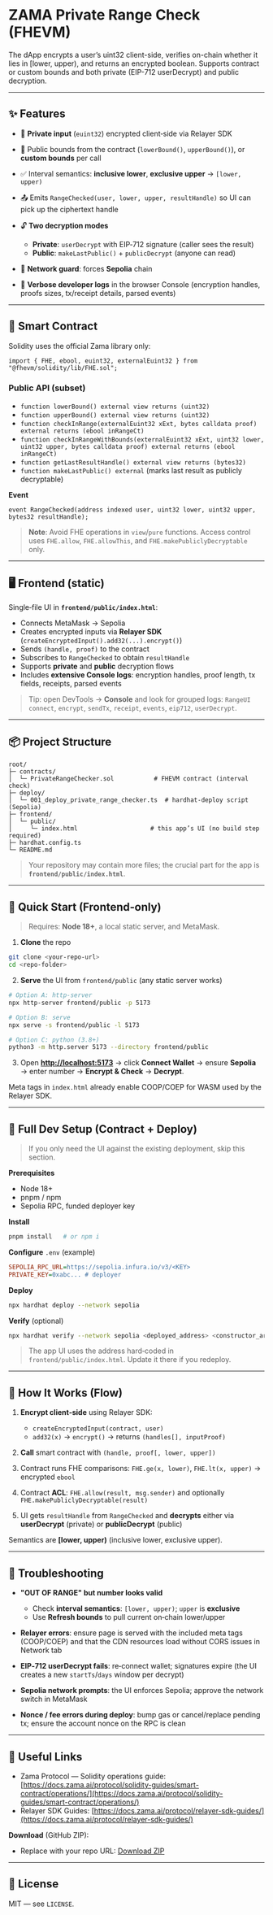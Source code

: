 # ZAMA Private Range Check (FHEVM)

The dApp encrypts a user’s uint32 client-side, verifies on-chain whether it lies in [lower, upper), and returns an encrypted boolean. Supports contract or custom bounds and both private (EIP-712 userDecrypt) and public decryption.

---

## ✨ Features

* 🔐 **Private input** (`euint32`) encrypted client‑side via Relayer SDK
* 📏 Public bounds from the contract (`lowerBound()`, `upperBound()`), or **custom bounds** per call
* ✅ Interval semantics: **inclusive lower**, **exclusive upper** → `[lower, upper)`
* 📤 Emits `RangeChecked(user, lower, upper, resultHandle)` so UI can pick up the ciphertext handle
* 🔓 **Two decryption modes**

  * **Private**: `userDecrypt` with EIP‑712 signature (caller sees the result)
  * **Public**: `makeLastPublic()` + `publicDecrypt` (anyone can read)
* 🧭 **Network guard**: forces **Sepolia** chain
* 🧪 **Verbose developer logs** in the browser Console (encryption handles, proofs sizes, tx/receipt details, parsed events)

---

## 🧱 Smart Contract

Solidity uses the official Zama library only:

```solidity
import { FHE, ebool, euint32, externalEuint32 } from "@fhevm/solidity/lib/FHE.sol";
```

### Public API (subset)

* `function lowerBound() external view returns (uint32)`
* `function upperBound() external view returns (uint32)`
* `function checkInRange(externalEuint32 xExt, bytes calldata proof) external returns (ebool inRangeCt)`
* `function checkInRangeWithBounds(externalEuint32 xExt, uint32 lower, uint32 upper, bytes calldata proof) external returns (ebool inRangeCt)`
* `function getLastResultHandle() external view returns (bytes32)`
* `function makeLastPublic() external` (marks last result as publicly decryptable)

**Event**

```solidity
event RangeChecked(address indexed user, uint32 lower, uint32 upper, bytes32 resultHandle);
```

> **Note**: Avoid FHE operations in `view`/`pure` functions. Access control uses `FHE.allow`, `FHE.allowThis`, and `FHE.makePubliclyDecryptable` only.

---

## 🖥️ Frontend (static)

Single‑file UI in **`frontend/public/index.html`**:

* Connects MetaMask → Sepolia
* Creates encrypted inputs via **Relayer SDK** (`createEncryptedInput().add32(...).encrypt()`)
* Sends `(handle, proof)` to the contract
* Subscribes to `RangeChecked` to obtain `resultHandle`
* Supports **private** and **public** decryption flows
* Includes **extensive Console logs**: encryption handles, proof length, tx fields, receipts, parsed events

> Tip: open DevTools → **Console** and look for grouped logs: `RangeUI connect`, `encrypt`, `sendTx`, `receipt`, `events`, `eip712`, `userDecrypt`.

---

## 📦 Project Structure

```
root/
├─ contracts/
│  └─ PrivateRangeChecker.sol           # FHEVM contract (interval check)
├─ deploy/
│  └─ 001_deploy_private_range_checker.ts  # hardhat-deploy script (Sepolia)
├─ frontend/
│  └─ public/
│     └─ index.html                    # this app’s UI (no build step required)
├─ hardhat.config.ts
└─ README.md
```

> Your repository may contain more files; the crucial part for the app is **`frontend/public/index.html`**.

---

## 🚀 Quick Start (Frontend‑only)

> Requires: **Node 18+**, a local static server, and MetaMask.

1. **Clone** the repo

```bash
git clone <your-repo-url>
cd <repo-folder>
```

2. **Serve** the UI from `frontend/public` (any static server works)

```bash
# Option A: http-server
npx http-server frontend/public -p 5173

# Option B: serve
npx serve -s frontend/public -l 5173

# Option C: python (3.8+)
python3 -m http.server 5173 --directory frontend/public
```

3. Open **[http://localhost:5173](http://localhost:5173)** → click **Connect Wallet** → ensure **Sepolia** → enter number → **Encrypt & Check** → **Decrypt**.

Meta tags in `index.html` already enable COOP/COEP for WASM used by the Relayer SDK.

---

## 🔧 Full Dev Setup (Contract + Deploy)

> If you only need the UI against the existing deployment, skip this section.

**Prerequisites**

* Node 18+
* pnpm / npm
* Sepolia RPC, funded deployer key

**Install**

```bash
pnpm install   # or npm i
```

**Configure** `.env` (example)

```ini
SEPOLIA_RPC_URL=https://sepolia.infura.io/v3/<KEY>
PRIVATE_KEY=0xabc... # deployer
```

**Deploy**

```bash
npx hardhat deploy --network sepolia
```

**Verify** (optional)

```bash
npx hardhat verify --network sepolia <deployed_address> <constructor_args_if_any>
```

> The app UI uses the address hard‑coded in `frontend/public/index.html`. Update it there if you redeploy.

---

## 🧭 How It Works (Flow)

1. **Encrypt client‑side** using Relayer SDK:

   * `createEncryptedInput(contract, user)`
   * `add32(x)` → `encrypt()` → returns `(handles[], inputProof)`
2. **Call** smart contract with `(handle, proof[, lower, upper])`
3. Contract runs FHE comparisons: `FHE.ge(x, lower)`, `FHE.lt(x, upper)` → encrypted `ebool`
4. Contract **ACL**: `FHE.allow(result, msg.sender)` and optionally `FHE.makePubliclyDecryptable(result)`
5. UI gets `resultHandle` from `RangeChecked` and **decrypts** either via **userDecrypt** (private) or **publicDecrypt** (public)

Semantics are **\[lower, upper)** (inclusive lower, exclusive upper).

---

## 🧪 Troubleshooting

* **"OUT OF RANGE" but number looks valid**

  * Check **interval semantics**: `[lower, upper)`; `upper` is **exclusive**
  * Use **Refresh bounds** to pull current on‑chain lower/upper
* **Relayer errors**: ensure page is served with the included meta tags (COOP/COEP) and that the CDN resources load without CORS issues in Network tab
* **EIP‑712 userDecrypt fails**: re‑connect wallet; signatures expire (the UI creates a new `startTs`/`days` window per decrypt)
* **Sepolia network prompts**: the UI enforces Sepolia; approve the network switch in MetaMask
* **Nonce / fee errors during deploy**: bump gas or cancel/replace pending tx; ensure the account nonce on the RPC is clean

---

## 🔗 Useful Links

* Zama Protocol — Solidity operations guide: [https://docs.zama.ai/protocol/solidity-guides/smart-contract/operations/](https://docs.zama.ai/protocol/solidity-guides/smart-contract/operations/)
* Relayer SDK Guides: [https://docs.zama.ai/protocol/relayer-sdk-guides/](https://docs.zama.ai/protocol/relayer-sdk-guides/)

**Download** (GitHub ZIP):

* Replace with your repo URL: [Download ZIP](https://github.com/<your-username>/<your-repo>/archive/refs/heads/main.zip)

---

## 📜 License

MIT — see `LICENSE`.



